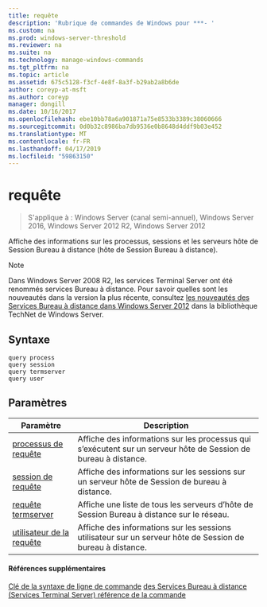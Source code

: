 ```yaml
---
title: requête
description: 'Rubrique de commandes de Windows pour ***- '
ms.custom: na
ms.prod: windows-server-threshold
ms.reviewer: na
ms.suite: na
ms.technology: manage-windows-commands
ms.tgt_pltfrm: na
ms.topic: article
ms.assetid: 675c5128-f3cf-4e8f-8a3f-b29ab2a8b6de
author: coreyp-at-msft
ms.author: coreyp
manager: dongill
ms.date: 10/16/2017
ms.openlocfilehash: ebe10bb78a6a901871a75e8533b3389c38060666
ms.sourcegitcommit: 0d0b32c8986ba7db9536e0b8648d4ddf9b03e452
ms.translationtype: MT
ms.contentlocale: fr-FR
ms.lasthandoff: 04/17/2019
ms.locfileid: "59863150"
---
```

# <a name="query"></a>requête

>S'applique à : Windows Server (canal semi-annuel), Windows Server 2016, Windows Server 2012 R2, Windows Server 2012

Affiche des informations sur les processus, sessions et les serveurs hôte de Session Bureau à distance (hôte de Session Bureau à distance).

> [!NOTE]
> Dans Windows Server 2008 R2, les services Terminal Server ont été renommés services Bureau à distance. Pour savoir quelles sont les nouveautés dans la version la plus récente, consultez [les nouveautés des Services Bureau à distance dans Windows Server 2012](https://technet.microsoft.com/library/hh831527) dans la bibliothèque TechNet de Windows Server.

## <a name="syntax"></a>Syntaxe
```
query process
query session
query termserver
query user
```

## <a name="parameters"></a>Paramètres
|Paramètre|Description|
|-------|--------|
|[processus de requête](query-process.md)|Affiche des informations sur les processus qui s’exécutent sur un serveur hôte de Session de bureau à distance.|
|[session de requête](query-session.md)|Affiche des informations sur les sessions sur un serveur hôte de Session de bureau à distance.|
|[requête termserver](query-termserver.md)|Affiche une liste de tous les serveurs d’hôte de Session Bureau à distance sur le réseau.|
|[utilisateur de la requête](query-user.md)|Affiche des informations sur les sessions utilisateur sur un serveur hôte de Session de bureau à distance.|

#### <a name="additional-references"></a>Références supplémentaires
[Clé de la syntaxe de ligne de commande](command-line-syntax-key.md)
[des Services Bureau à distance &#40;Services Terminal Server&#41; référence de la commande](remote-desktop-services-terminal-services-command-reference.md)
